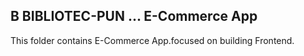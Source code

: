## B BIBLIOTEC-PUN ... E-Commerce App

This folder contains  E-Commerce App.focused on building Frontend.
